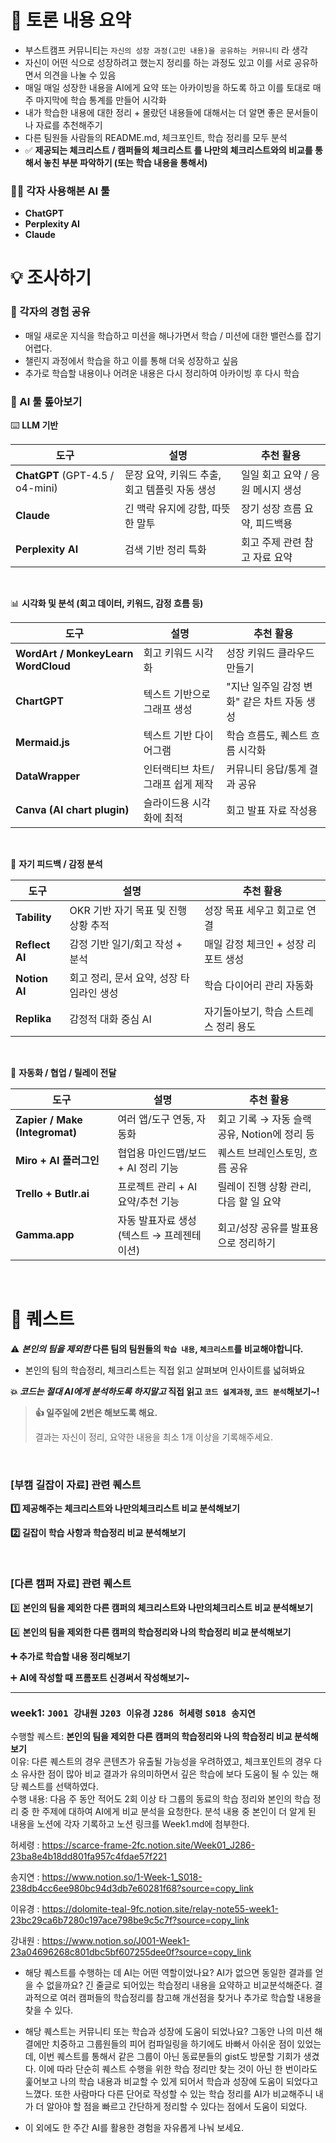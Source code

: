 # 👊 토론 내용 요약

- 부스트캠프 커뮤니티는 `자신의 성장 과정(고민 내용)을 공유하는 커뮤니티` 라 생각
- 자신이 어떤 식으로 성장하려고 했는지 정리를 하는 과정도 있고 이를 서로 공유하면서 의견을 나눌 수 있음
- 매일 매일 성장한 내용을 AI에게 요약 또는 아카이빙을 하도록 하고 이를 토대로 매주 마지막에 학습 통계를 만들어 시각화
- 내가 학습한 내용에 대한 정리 + 몰랐던 내용들에 대해서는 더 알면 좋은 문서들이나 자료를 추천해주기
- 다른 팀원들 사람들의 README.md, 체크포인트, 학습 정리를 모두 분석
- ✅ **제공되는 체크리스트 / 캠퍼들의 체크리스트 를 나만의 체크리스트와의 비교를 통해서 놓친 부분 파악하기 (또는 학습 내용을 통해서)**

### 🧑‍💻 각자 사용해본 AI 툴

- **ChatGPT**
- **Perplexity AI**
- **Claude**

# 💡 조사하기

### 📖 각자의 경험 공유

- 매일 새로운 지식을 학습하고 미션을 해나가면서 학습 / 미션에 대한 밸런스를 잡기 어렵다.
- 챌린지 과정에서 학습을 하고 이를 통해 더욱 성장하고 싶음
- 추가로 학습할 내용이나 어려운 내용은 다시 정리하여 아카이빙 후 다시 학습

### **👀 AI 툴 톺아보기**

⌨️ **LLM 기반**

| 도구                            | 설명                                          | 추천 활용                         |
| ------------------------------- | --------------------------------------------- | --------------------------------- |
| **ChatGPT** (GPT-4.5 / o4-mini) | 문장 요약, 키워드 추출, 회고 템플릿 자동 생성 | 일일 회고 요약 / 응원 메시지 생성 |
| **Claude**                      | 긴 맥락 유지에 강함, 따뜻한 말투              | 장기 성장 흐름 요약, 피드백용     |
| **Perplexity AI**               | 검색 기반 정리 특화                           | 회고 주제 관련 참고 자료 요약     |

</br>

📊 **시각화 및 분석 (회고 데이터, 키워드, 감정 흐름 등)**

| 도구                                | 설명                             | 추천 활용                                   |
| ----------------------------------- | -------------------------------- | ------------------------------------------- |
| **WordArt / MonkeyLearn WordCloud** | 회고 키워드 시각화               | 성장 키워드 클라우드 만들기                 |
| **ChartGPT**                        | 텍스트 기반으로 그래프 생성      | "지난 일주일 감정 변화" 같은 차트 자동 생성 |
| **Mermaid.js**                      | 텍스트 기반 다이어그램           | 학습 흐름도, 퀘스트 흐름 시각화             |
| **DataWrapper**                     | 인터랙티브 차트/그래프 쉽게 제작 | 커뮤니티 응답/통계 결과 공유                |
| **Canva (AI chart plugin)**         | 슬라이드용 시각화에 최적         | 회고 발표 자료 작성용                       |

</br>

🫠 **자기 피드백 / 감정 분석**

| 도구           | 설명                                     | 추천 활용                             |
| -------------- | ---------------------------------------- | ------------------------------------- |
| **Tability**   | OKR 기반 자기 목표 및 진행 상황 추적     | 성장 목표 세우고 회고로 연결          |
| **Reflect AI** | 감정 기반 일기/회고 작성 + 분석          | 매일 감정 체크인 + 성장 리포트 생성   |
| **Notion AI**  | 회고 정리, 문서 요약, 성장 타임라인 생성 | 학습 다이어리 관리 자동화             |
| **Replika**    | 감정적 대화 중심 AI                      | 자기돌아보기, 학습 스트레스 정리 용도 |

</br>

🤖 **자동화 / 협업 / 릴레이 전달**

| 도구                           | 설명                                       | 추천 활용                                    |
| ------------------------------ | ------------------------------------------ | -------------------------------------------- |
| **Zapier / Make (Integromat)** | 여러 앱/도구 연동, 자동화                  | 회고 기록 → 자동 슬랙 공유, Notion에 정리 등 |
| **Miro + AI 플러그인**         | 협업용 마인드맵/보드 + AI 정리 기능        | 퀘스트 브레인스토밍, 흐름 공유               |
| **Trello + Butlr.ai**          | 프로젝트 관리 + AI 요약/추천 기능          | 릴레이 진행 상황 관리, 다음 할 일 요약       |
| **Gamma.app**                  | 자동 발표자료 생성 (텍스트 → 프레젠테이션) | 회고/성장 공유를 발표용으로 정리하기         |

</br>

# 🧩 퀘스트

⚠️ **_본인의 팀을 제외한_ 다른 팀의 팀원들의 `학습 내용`, `체크리스트`를 비교해야합니다.**

- 본인의 팀의 학습정리, 체크리스트는 직접 읽고 살펴보며 인사이트를 넓혀봐요

**💥 *코드는 절대 AI에게 분석하도록 하지말고* 직접 읽고 `코드 설계과정`, `코드 분석`해보기~!**

> **👍 일주일에 2번은 해보도록 해요.**
>
> 결과는 자신이 정리, 요약한 내용을 최소 1개 이상을 기록해주세요.

</br>

### [부캠 길잡이 자료] 관련 퀘스트

**1️⃣ 제공해주는 체크리스트와 나만의체크리스트 비교 분석해보기**

**2️⃣ 길잡이 학습 사항과 학습정리 비교 분석해보기**

</br>

### [다른 캠퍼 자료] 관련 퀘스트

3️⃣ **본인의 팀을 제외한 다른 캠퍼의 체크리스트와 나만의체크리스트 비교 분석해보기**

4️⃣ **본인의 팀을 제외한 다른 캠퍼의 학습정리와 나의 학습정리 비교 분석해보기**

**➕ 추가로 학습할 내용 정리해보기**

➕ **AI에 작성할 때 프롬포트 신경써서 작성해보기~**


--- 
### week1:  `J001 강내원`   `J203 이유경`   `J286 허세령`   `S018 송지연` 
수행할 퀘스트: **본인의 팀을 제외한 다른 캠퍼의 학습정리와 나의 학습정리 비교 분석해보기**  
이유: 다른 퀘스트의 경우 콘텐츠가 유출될 가능성을 우려하였고, 체크포인트의 경우 다소 유사한 점이 많아 비교 결과가 유의미하면서 깊은 학습에 보다 도움이 될 수 있는 해당 퀘스트를 선택하였다.  
수행 내용: 다음 주 동안 적어도 2회 이상 타 그룹의 동료의 학습 정리와 본인의 학습 정리 중 한 주제에 대하여 AI에게 비교 분석을 요청한다. 분석 내용 중 본인이 더 알게 된 내용을 노션에 각자 기록하고 노션 링크를 Week1.md에 첨부한다.

허세령 : https://scarce-frame-2fc.notion.site/Week01_J286-23ba8e4b18dd801fa957c4fdae57f221

송지연 : https://www.notion.so/1-Week-1_S018-238db4cc6ee980bc94d3db7e60281f68?source=copy_link

이유경 : https://dolomite-teal-9fc.notion.site/relay-note55-week1-23bc29ca6b7280c197ace798be9c5c7f?source=copy_link

강내원 : https://www.notion.so/J001-Week1-23a04696268c801dbc5bf607255dee0f?source=copy_link


- 해당 퀘스트를 수행하는 데 AI는 어떤 역할이었나요? AI가 없으면 동일한 결과를 얻을 수 없을까요?
긴 줄글로 되어있는 학습정리 내용을 요약하고 비교분석해준다. 결과적으로 여러 캠퍼들의 학습정리를 참고해 개선점을 찾거나 추가로 학습할 내용을 찾을 수 있다.

- 해당 퀘스트는 커뮤니티 또는 학습과 성장에 도움이 되었나요?
그동안 나의 미션 해결에만 치중하고 그룹원들의 피어 컴파일링을 하기에도 바빠서 아쉬운 점이 있었는데, 이번 퀘스트를 통해서 같은 그룹이 아닌 동료분들의 gist도 방문할 기회가 생겼다. 이에 따라 단순히 퀘스트 수행을 위한 학습 정리만 찾는 것이 아닌 한 번이라도 훑어보고 나의 학습 내용과 비교할 수 있게 되어서 학습과 성장에 도움이 되었다고 느꼈다. 또한 사람마다 다른 단어로 작성할 수 있는 학습 정리를 AI가 비교해주니 내가 더 알아야 할 점을 빠르고 간단하게 정리할 수 있다는 점에서 도움이 되었다.

- 이 외에도 한 주간 AI를 활용한 경험을 자유롭게 나눠 보세요.
